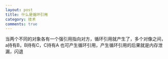 ```yaml
---
layout: post
title: 什么是循环引用
category: 技术
comments: true
---
```



当两个不同的对象各有一个强引用指向对方，循环引用就产生了，多个对像之间，a持有B，B持有C，C持有A 也可产生循环引用，产生循环引用的后果就是内存泄漏，闪退